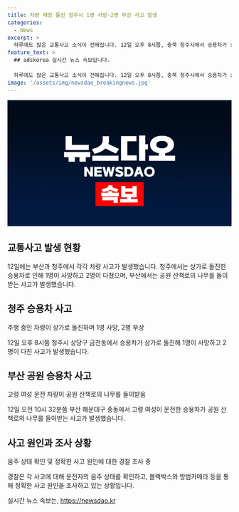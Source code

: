 ```yaml
---
title: 차량 매장 돌진 청주서 1명 사망·2명 부상 사고 발생
categories:
  - News
excerpt: >
  하루에도 많은 교통사고 소식이 전해집니다. 12일 오후 8시쯤, 충북 청주시에서 승용차가 상가로 돌진해 1명이 사망하고 2명이 다친 사고가 발생했습니다. 해당 사고는 승용차가 전자제품 매장으로 돌진한 것으로 보이며, 운전자는 음주 상태가 아니었다고 합니다. 이와 별개로, 부산 해운대구에서도 80대 여성이 몰던 차량이 공원 산책로에 나무를 들이받는 사고가 발생했습니다. 행인은 없었고 운전자는 크게 다치지 않았으며, 음주 상태도 확인되지 않았습니다. 사고의 정확한 원인과 경위는 확인 중입니다. (문자수: 207)
feature_text: >
  ## adskorea 실시간 뉴스 속보입니다.

  하루에도 많은 교통사고 소식이 전해집니다. 12일 오후 8시쯤, 충북 청주시에서 승용차가 상가로 돌진해 1명이 사망하고 2명이 다친 사고가 발생했습니다. 해당 사고는 승용차가 전자제품 매장으로 돌진한 것으로 보이며, 운전자는 음주 상태가 아니었다고 합니다. 이와 별개로, 부산 해운대구에서도 80대 여성이 몰던 차량이 공원 산책로에 나무를 들이받는 사고가 발생했습니다. 행인은 없었고 운전자는 크게 다치지 않았으며, 음주 상태도 확인되지 않았습니다. 사고의 정확한 원인과 경위는 확인 중입니다. (문자수: 207)
image: '/assets/img/newsdao_breakingnews.jpg'
---
```


<p><img src="/assets/img/newsdao_breakingnews.jpg" alt="adskorea 속보" /></p>

<h2 data-ke-size="size26">교통사고 발생 현황</h2>

<p data-ke-size="size16">12일에는 부산과 청주에서 각각 차량 사고가 발생했습니다. 청주에서는 상가로 돌진한 승용차로 인해 1명이 사망하고 2명이 다쳤으며, 부산에서는 공원 산책로의 나무를 들이받는 사고가 발생했습니다.</p>

<h2 data-ke-size="size26">청주 승용차 사고</h2>

<p data-ke-size="size16">주행 중인 차량이 상가로 돌진하며 1명 사망, 2명 부상</p>

<p data-ke-size="size16">12일 오후 8시쯤 청주시 상당구 금천동에서 승용차가 상가로 돌진해 1명이 사망하고 2명이 다친 사고가 발생했습니다.</p>

<h2 data-ke-size="size26">부산 공원 승용차 사고</h2>

<p data-ke-size="size16">고령 여성 운전 차량이 공원 산책로의 나무를 들이받음</p>

<p data-ke-size="size16">12일 오전 10시 32분쯤 부산 해운대구 중동에서 고령 여성이 운전한 승용차가 공원 산책로의 나무를 들이받는 사고가 발생했습니다.</p>

<h2 data-ke-size="size26">사고 원인과 조사 상황</h2>

<p data-ke-size="size16">음주 상태 확인 및 정확한 사고 원인에 대한 경찰 조사 중</p>

<p data-ke-size="size16">경찰은 각 사고에 대해 운전자의 음주 상태를 확인하고, 블랙박스와 방범카메라 등을 통해 정확한 사고 원인을 조사하고 있는 상황입니다.</p>
실시간 뉴스 속보는, <a href="https://newsdao.kr" rel="dofollow">https://newsdao.kr</a>


